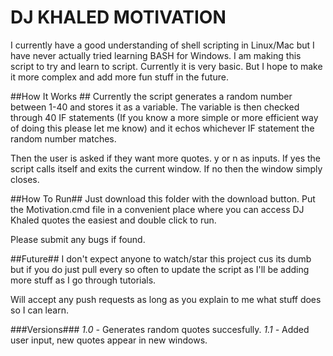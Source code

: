 # DJ KHALED MOTIVATION #
I currently have a good understanding of shell scripting in Linux/Mac but I have
never actually tried learning BASH for Windows. I am making this script to try
and learn to script. Currently it is very basic. But I hope to make it more
complex and add more fun stuff in the future.

##How It Works ##
Currently the script generates a random number between 1-40 and stores it as a
variable. The variable is then checked through 40 IF statements (If you know a more
simple or more efficient way of doing this please let me know) and it echos
whichever IF statement the random number matches.

Then the user is asked if they want more quotes. y or n as inputs. If yes the
script calls itself and exits the current window. If no then the window simply
closes.

##How To Run##
Just download this folder with the download button. Put the Motivation.cmd file
in a convenient place where you can access DJ Khaled quotes the easiest and double
click to run.

Please submit any bugs if found.

##Future##
I don't expect anyone to watch/star this project cus its dumb but if you do
just pull every so often to update the script as I'll be adding more stuff
as I go through tutorials.

Will accept any push requests as long as you explain to me what stuff does so I
can learn.

###Versions###
*1.0 -* Generates random quotes succesfully.
*1.1 -* Added user input, new quotes appear in new windows.
